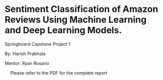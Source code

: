 # Sentiment Classification of Amazon Reviews Using Machine Learning and Deep Learning Models.

Springboard Capstone Project 1

By: Harish Prabhala

Mentor: Ryan Rosario

 
Please refer to the PDF for the complete report
